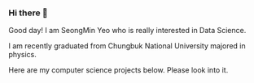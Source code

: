 ### Hi there 👋

Good day! I am SeongMin Yeo who is really interested in Data Science.

I am recently graduated from Chungbuk National University majored in physics.

Here are my computer science projects below. Please look into it.
